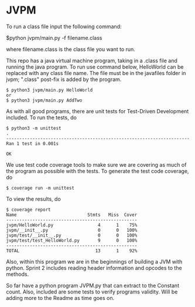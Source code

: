 # JVPM
To run a class file input the following command:

$python jvpm/main.py -f filename.class

where filename.class is the class file you want to run.

This repo has a java virtual machine program, taking in a .class file and running
the java program. To run use command below, HelloWorld can be replaced with any
class file name. The file must be in the javafiles folder in jvpm; ".class" post-fix
is added by the program. 
```
$ python3 jvpm/main.py HelloWorld
or
$ python3 jvpm/main.py AddTwo
```

As with all good programs, there are unit tests for Test-Driven Development
included. To run the tests, do
```
$ python3 -m unittest
.
----------------------------------------------------------------------
Ran 1 test in 0.001s

OK
```

We use test code coverage tools to make sure we are covering as much of the
program as possible with the tests. To generate the test code coverage, do
```
$ coverage run -m unittest
```

To view the results, do
```
$ coverage report
Name                           Stmts   Miss  Cover
--------------------------------------------------
jvpm/HelloWorld.py                 4      1    75%
jvpm/__init__.py                   0      0   100%
jvpm/test/__init__.py              0      0   100%
jvpm/test/test_HelloWorld.py       9      0   100%
--------------------------------------------------
TOTAL                             13      1    92%
```
Also, within this program we are in the beginnings of building a JVM with python. Sprint 2 includes reading header information and opcodes to the methods.

So far have a python program JVPM.py that can extract to the Constant count. Also, included are some tests to verify programs validity. Will be adding more to the Readme as time goes on.
